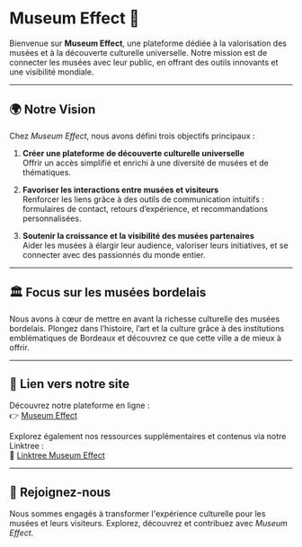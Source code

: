 # Museum Effect 🌟  

Bienvenue sur **Museum Effect**, une plateforme dédiée à la valorisation des musées et à la découverte culturelle universelle. Notre mission est de connecter les musées avec leur public, en offrant des outils innovants et une visibilité mondiale.

---

## 🌍 Notre Vision  

Chez *Museum Effect*, nous avons défini trois objectifs principaux :  

1. **Créer une plateforme de découverte culturelle universelle**  
   Offrir un accès simplifié et enrichi à une diversité de musées et de thématiques.  

2. **Favoriser les interactions entre musées et visiteurs**  
   Renforcer les liens grâce à des outils de communication intuitifs : formulaires de contact, retours d’expérience, et recommandations personnalisées.  

3. **Soutenir la croissance et la visibilité des musées partenaires**  
   Aider les musées à élargir leur audience, valoriser leurs initiatives, et se connecter avec des passionnés du monde entier.  

---

## 🏛️ Focus sur les musées bordelais  

Nous avons à cœur de mettre en avant la richesse culturelle des musées bordelais. Plongez dans l’histoire, l’art et la culture grâce à des institutions emblématiques de Bordeaux et découvrez ce que cette ville a de mieux à offrir.  

---

## 🔗 Lien vers notre site  

Découvrez notre plateforme en ligne :  
👉 [Museum Effect](https://matheocassy.github.io/Projet_solution_web_-_2024_Museum_Effect/)  

Explorez également nos ressources supplémentaires et contenus via notre Linktree :  
🌟 [Linktree Museum Effect](https://linktr.ee/museum_effect)  

---

## 🚀 Rejoignez-nous  

Nous sommes engagés à transformer l'expérience culturelle pour les musées et leurs visiteurs. Explorez, découvrez et contribuez avec *Museum Effect*.  
